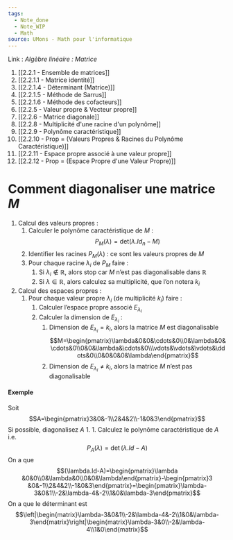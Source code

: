 ```yaml
---
tags:
  - Note_done
  - Note_WIP
  - Math
source: UMons - Math pour l'informatique
---
```


Link :
_Algèbre linéaire : Matrice_
1. [[2.2.1 - Ensemble de matrices]]
2. [[2.2.1.1 - Matrice identité]]
3. [[2.2.1.4 - Déterminant (Matrice)]]
4. [[2.2.1.5 - Méthode de Sarrus]]
5. [[2.2.1.6 - Méthode des cofacteurs]]
6. [[2.2.5 - Valeur propre & Vecteur propre]]
7. [[2.2.6 - Matrice diagonale]]
8. [[2.2.8 - Multiplicité d'une racine d'un polynôme]]
9. [[2.2.9 - Polynôme caractéristique]]
10. [[2.2.10 - Prop = (Valeurs Propres & Racines du Polynôme Caractéristique)]]
11. [[2.2.11 - Espace propre associé à une valeur propre]]
12. [[2.2.12 - Prop = (Espace Propre d'une Valeur Propre)]]

# Comment diagonaliser une matrice $M$ 
1. Calcul des valeurs propres :
	1. Calculer le polynôme caractéristique de $M$ : $$P_M(\lambda)=\text{det}(\lambda.Id_n-M)$$
	2. Identifier les racines $P_M(\lambda)$ : ce sont les valeurs propres de $M$
	3. Pour chaque racine $\lambda_i$ de $P_M$ faire :
		1. Si $\lambda_i\notin\mathbb{R}$, alors stop car $M$ n’est pas diagonalisable dans $\mathbb{R}$ 
		2. Si $\lambda\in\mathbb{R}$, alors calculez sa multiplicité, que l’on notera $k_i$
2. Calcul des espaces propres :
	1. Pour chaque valeur propre $\lambda_i$ (de multiplicité $k_i$) faire : 
		1. Calculer l’espace propre associé $E_{\lambda_i}$ 
		2. Calculer la dimension de $E_{\lambda_i}$ :
			1. Dimension de $E_{\lambda_i} = k_i$, alors la matrice $M$ est diagonalisable $$M=\begin{pmatrix}\lambda&0&0&\cdots&0\\0&\lambda&0&\cdots&0\\0&0&\lambda&\cdots&0\\\vdots&\vdots&\vdots&\ddots&0\\0&0&0&0&\lambda\end{pmatrix}$$
			2. Dimension de $E_{\lambda_i}\neq k_i$, alors la matrice $M$ n’est pas diagonalisable 

#### Exemple
Soit $$A=\begin{pmatrix}3&0&-1\\2&4&2\\-1&0&3\end{pmatrix}$$ Si possible, diagonalisez $A$ 
1. 
	1. Calculez le polynôme caractéristique de $A$ i.e. $$P_A(\lambda)=\det(\lambda.Id-A)$$ On a que $$(\lambda.Id-A)=\begin{pmatrix}\lambda &0&0\\0&\lambda&0\\0&0&\lambda\end{pmatrix}-\begin{pmatrix}3 &0&-1\\2&4&2\\-1&0&3\end{pmatrix}=\begin{pmatrix}\lambda-3&0&1\\-2&\lambda-4&-2\\1&0&\lambda-3\end{pmatrix}$$ On a que le déterminant est $$\left|\begin{matrix}\lambda-3&0&1\\-2&\lambda-4&-2\\1&0&\lambda-3\end{matrix}\right|\begin{matrix}\lambda-3&0\\-2&\lambda-4\\1&0\end{matrix}$$
 